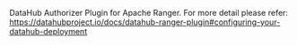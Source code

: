 DataHub Authorizer Plugin for Apache Ranger.
For more detail please refer: https://datahubproject.io/docs/datahub-ranger-plugin#configuring-your-datahub-deployment
